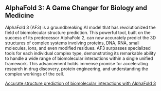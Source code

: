 ## AlphaFold 3: A Game Changer for Biology and Medicine

AlphaFold 3 (AF3) is a groundbreaking AI model that has revolutionized the field of biomolecular structure prediction. This powerful tool, built on the success of its predecessor AlphaFold 2, can now accurately predict the 3D structures of complex systems involving proteins, DNA, RNA, small molecules, ions, and even modified residues. AF3 surpasses specialized tools for each individual complex type, demonstrating its remarkable ability to handle a wide range of biomolecular interactions within a single unified framework. This advancement holds immense promise for accelerating research in drug discovery, protein engineering, and understanding the complex workings of the cell.


[Accurate structure prediction of biomolecular interactions with AlphaFold 3](https://www.nature.com/articles/s41586-024-07487-w)
